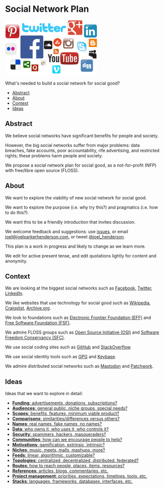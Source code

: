 # Social Network Plan

<img src="README.png" width="300" height="180" alt="Social network icons">

What's needed to build a social network for social good?

* [Abstract](#abstract)
* [About](#about)
* [Context](#context)
* [Ideas](#ideas)


## Abstract

We believe social networks have significant benefits for people and society. 

However, the big social networks suffer from major problems: data breaches, fake accounts, poor accountability, rife advertising, and restricted rights; these problems harm people and society. 

We propose a social network plan for social good, as a not-for-profit (NFP) with free/libre open source (FLOSS).


## About

We want to explore the viability of new social network for social good.

We want to explore the purpose (i.e. why try this?) and pragmatics (i.e. how to do this?).

We want this to be a friendly introduction that invites discussion.

We welcome feedback and suggestions: use [issues](https://github.com/joelparkerhenderson/social_network_plan/issues), or email joel@joelparkerhenderson.com, or tweet [@joel_henderson](https://twitter.com/joel_henderson).

This plan is a work in progress and likely to change as we learn more.

We edit for active present tense, and edit quotations lightly for content and anonymity.


## Context

We are looking at the biggest social networks such as 
[Facebook](https://facebook.com),
[Twitter](https://twitter.com),
[LinkedIn](https://linkedin.com).

We like websites that use technology for social good such as 
[Wikipedia](https://wikipedia.org),
[Craigslist](https://craigslist.org),
[Archive.org](https://archive.org).

We look to foundations such as 
[Electronic Frontier Foundation (EFF)](http://eff.org/) and
[Free Software Foundation (FSF)](http://fsf.org).

We admire FLOSS groups such as 
[Open Source Initiative (OSI)](http://opensource.org/) and 
[Software Freedom Conservancy (SFC)](https://sfconservancy.org/).

We use social coding sites such as 
[GitHub](https://github.com) and
[StackOverflow](https://stackoverflow.com).

We use social identity tools such as 
[GPG](https://www.gnupg.org/) and
[Keybase](keybase.io).

We admire distributed social networks such as
[Mastodon](https://mastodon.social) and
[Patchwork](https://github.com/ssbc/patchwork).


## Ideas

Ideas that we want to explore in detail:

* [**Funding**: advertisements, donations, subscriptions?](docs/ideas/funding.md)
* [**Audiences**: general public, niche groups, special needs?](docs/ideas/audiences.md)
* [**Scopes**: benefits, features, minimum viable product?](docs/ideas/scopes.md)
* [**Comparisons**: similarities/differences versus others?](docs/ideas/comparisons.md)
* [**Names**: real names, fake names, no names?](docs/ideas/names.md)
* [**Data**: who owns it, who uses it, who controls it?](docs/ideas/data.md)
* [**Security**: spammers, hackers, masqueraders?](docs/ideas/security.md)
* [**Communities**: how can we encourage people to help?](docs/ideas/communities.md)
* [**Motivations**: gamification, extrinsic, intrinsic?](docs/ideas/motivations.md)
* [**Niches**: music, meets, malls, mashups, more?](docs/ideas/niches.md)
* [**Feeds**: linear, algorithmic, customizable?](docs/ideas/feeds.md)
* [**Topologies**: centralized, decentralized, distributed, federated?](docs/ideas/topologies.md)
* [**Routes**: how to reach people, places, items, resources?](docs/ideas/routes.md)
* [**References**: articles, blogs, commentaries, etc.](docs/ideas/references.md)
* [**Project management**: priorities, expectations, timelines, tools, etc.](docs/implemenations/projectmanagement.md)
* [**Stacks**: languages, frameworks, databases, interfaces, etc.](docs/implemenations/stacks.md)

<!--
Original content vs. resharing

* "Reshares are part and parcel of a community - even before the days of the Internet. For many, gossip is part of socializing. A friend posted that he's just getting married. People will want to spread the word. How can they without reshares? Rewrite it themselves? Resharing is simply part of usual human interaction."
-->


<!-- How to describe a social network?

We see challenges in how people describe social networks; we suggest starter questions.

Examples:

* **Benefits**: give me reasons to try your product.
* **Privacy**: what is your privacy policy, including sharing with 3rd party?
* **Platform**: is your product aiming to be a platform, API, plugin, integation, etc.?
* **Access**: mobile, web, desktop, native, etc.?
* **Code**: open source, closed source, etc.?
* (more?)

-->


<!--

User Experience


Sign in

Discuss sign in options via:
* Email address and password
* Multi-factor e.g. mobile phone SMS, Google Authenticator app
* Providers e.g. Google, Facebook, LinkedIn
* Protocols e.g. OAuth, SAML
* Integrators e.g. Okta.com


Stories

Discuss stories:
* Can we use RSS?
* Can we use Atom?
* Why/how to provide what companies say they want, e.g. ads, analytics, branding?

-->

